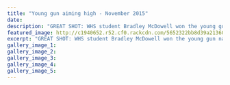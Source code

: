 ```yaml
---
title: "Young gun aiming high - November 2015"
date: 
description: "GREAT SHOT: WHS student Bradley McDowell won the young gun national Cowboy Action Shooting title, Wanganui Chronicle article on 23/11/15..."
featured_image: http://c1940652.r52.cf0.rackcdn.com/5652322bb8d39a2136001f6d/B-McDowell.yg-gun-nat-Cowboy-Action-Shooting-title.23.11.15-Chron.jpg
excerpt: "GREAT SHOT: WHS student Bradley McDowell won the young gun national Cowboy Action Shooting title, Wanganui Chronicle article on 23/11/15..."
gallery_image_1: 
gallery_image_2: 
gallery_image_3: 
gallery_image_4: 
gallery_image_5: 
---
```

